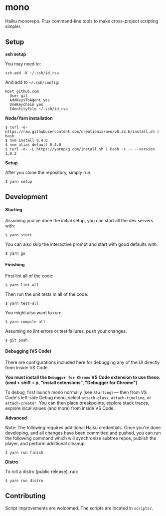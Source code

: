 # mono

Haiku monorepo. Plus command-line tools to make cross-project scripting simpler.

## Setup

**ssh setup**

You may need to:

    ssh-add -K ~/.ssh/id_rsa

And add to `~/.ssh/config`:

    Host github.com
      User git
      AddKeysToAgent yes
      UseKeychain yes
      IdentityFile ~/.ssh/id_rsa

**Node/Yarn installation**

    $ curl -o- https://raw.githubusercontent.com/creationix/nvm/v0.33.6/install.sh | bash
    $ nvm install 8.4.0
    $ nvm alias default 8.4.0
    $ curl -o- -L https://yarnpkg.com/install.sh | bash -s -- --version 1.0.2

**Setup**

After you clone the repository, simply run:

    $ yarn setup

## Development

#### Starting

Assuming you've done the initial setup, you can start all the dev servers with:

    $ yarn start

You can also skip the interactive prompt and start with good defaults with:

    $ yarn go

#### Finishing

First lint all of the code:

    $ yarn lint-all

Then run the unit tests in all of the code:

    $ yarn test-all

You might also want to run:

    $ yarn compile-all

Assuming no lint errors or test failures, push your changes:

    $ git push

#### Debugging (VS Code)

There are configurations included here for debugging any of the UI directly from inside VS Code.

**You must install the `Debugger for Chrome` VS Code extension to use these.  (cmd + shift + p, "install extensions", "Debugger for Chrome")**

To debug, first launch mono normally (see `Starting`) — then from VS Code's left-side Debug menu, select `attach-glass`, `attach-timeline`, or `attach-creator`.  You can then place breakpoints, explore stack traces, explore local values (and more) from inside VS Code.


**Advanced**

Note: The following requires additional Haiku credentials. Once you're done developing, and all changes have been committed and pushed, you can run the following command which will synchronize subtree repos, publish the player, and perform additional cleanup:

    $ yarn run finish

**Distro**

To roll a distro (public release), run:

    $ yarn run distro

## Contributing

Script improvements are welcomed. The scripts are located in `scripts/`.
